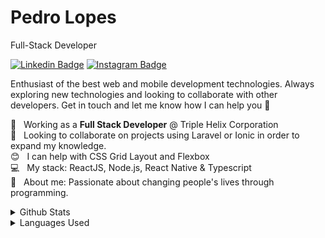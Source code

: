# Pedro Lopes

Full-Stack Developer 

[![Linkedin Badge](https://img.shields.io/badge/-LinkedIn-5658dd?style=flat-square&logo=Linkedin&logoColor=white&link=https://www.linkedin.com/in/pedro-c-lopes/)](https://www.linkedin.com/in/pedro-c-lopes/) 
[![Instagram Badge](https://img.shields.io/badge/-Instagram-5658dd?style=flat-square&logo=Instagram&logoColor=white&link=https://www.instagram.com/pedrclopes/)](https://www.instagram.com/pedrclopes/)

Enthusiast of the best web and mobile development technologies. Always exploring new technologies and looking to collaborate with other developers. Get in touch and let me know how I can help you 🚀

:rocket:  &nbsp; Working as a **Full Stack Developer** @ Triple Helix Corporation
 <br/> :purple_heart: &nbsp; Looking to collaborate on projects using Laravel or Ionic in order to expand my knowledge.
 <br/> :blush: &nbsp; I can help with CSS Grid Layout and Flexbox
 <br/> :computer: &nbsp; My stack: ReactJS, Node.js, React Native & Typescript
 <br/> 💬  &nbsp; About me: Passionate about changing people's lives through programming.

<details>
  <summary>Github Stats</summary>
  <div align="center">
    <img src="https://github-readme-stats.vercel.app/api?username=gitpcl&hide_border=true&theme=light&show_icons=true&icon_color=5658dd">
  </div>
</details>

<details>
  <summary>Languages Used</summary>
  <div align="center">
    <img src="https://github-readme-stats.vercel.app/api/top-langs?username=gitpcl&hide_border=true&theme=light&show_icons=true&icon_color=5658dd">
  </div>
</details>
<br/>
